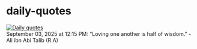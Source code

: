 # daily-quotes
[![Daily quotes](https://github.com/ceepu8/daily-quotes/actions/workflows/daily-quote.yml/badge.svg)](https://github.com/ceepu8/daily-quotes/actions/workflows/daily-quote.yml)<br/>
September 03, 2025 at 12:15 PM: "Loving one another is half of wisdom." - Ali ibn Abi Talib (R.A)
